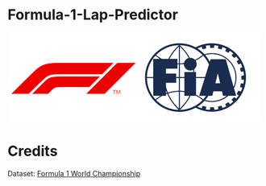 # Formula-1-Lap-Predictor
![formula1](./Materials/logo.png)

# Credits
Dataset: [Formula 1 World Championship](https://www.kaggle.com/datasets/rohanrao/formula-1-world-championship-1950-2020/)
